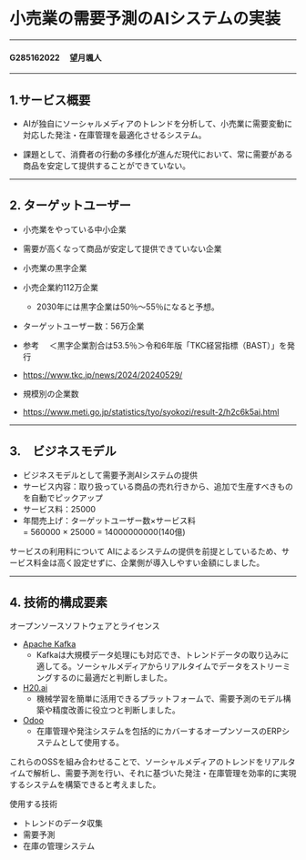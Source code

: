 # 小売業の需要予測のAIシステムの実装
----
#### G285162022 　望月颯人
----
## 1.サービス概要
- AIが独自にソーシャルメディアのトレンドを分析して、小売業に需要変動に対応した発注・在庫管理を最適化させるシステム。

- 課題として、消費者の行動の多様化が進んだ現代において、常に需要がある商品を安定して提供することができていない。

----
## 2. ターゲットユーザー
- 小売業をやっている中小企業
- 需要が高くなって商品が安定して提供できていない企業
- 小売業の黒字企業
- 小売企業約112万企業
    * 2030年には黒字企業は50％〜55％になると予想。
- ターゲットユーザー数：56万企業

- 参考　
＜黒字企業割合は53.5％＞令和6年版「TKC経営指標（BAST）」を発行
- https://www.tkc.jp/news/2024/20240529/
- 規模別の企業数
- https://www.meti.go.jp/statistics/tyo/syokozi/result-2/h2c6k5aj.html

----
## 3.　ビジネスモデル
- ビジネスモデルとして需要予測AIシステムの提供   
- サービス内容：取り扱っている商品の売れ行きから、追加で生産すべきものを自動でピックアップ  
- サービス料：25000  
- 年間売上げ：ターゲットユーザー数×サービス料  
            = 560000 × 25000
            = 14000000000(140億)

サービスの利用料について
AIによるシステムの提供を前提としているため、サービス料金は高く設定せずに、企業側が導入しやすい金額にしました。

----
## 4. 技術的構成要素
オープンソースソフトウェアとライセンス

- [Apache Kafka](https://kafka.apache.org/)
    * Kafkaは大規模データ処理にも対応でき、トレンドデータの取り込みに適してる。ソーシャルメディアからリアルタイムでデータをストリーミングするのに最適だと判断しました。
- [H20.ai](https://h2o.ai/)
    * 機械学習を簡単に活用できるプラットフォームで、需要予測のモデル構築や精度改善に役立つと判断しました。
- [Odoo](https://www.odoo.com/ja_JP)
    * 在庫管理や発注システムを包括的にカバーするオープンソースのERPシステムとして使用する。

これらのOSSを組み合わせることで、ソーシャルメディアのトレンドをリアルタイムで解析し、需要予測を行い、それに基づいた発注・在庫管理を効率的に実現するシステムを構築できると考えました。

使用する技術
- トレンドのデータ収集
- 需要予測
- 在庫の管理システム
